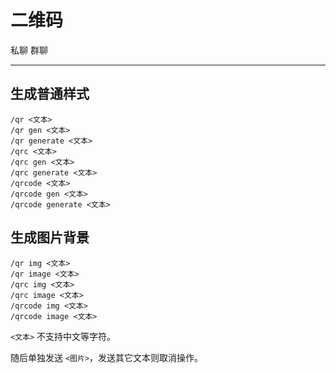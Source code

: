 # 二维码
<span class="span-friend">私聊</span>
<span class="span-group">群聊</span>

---

## 生成普通样式
``` {1}
/qr <文本>
/qr gen <文本>
/qr generate <文本>
/qrc <文本>
/qrc gen <文本>
/qrc generate <文本>
/qrcode <文本>
/qrcode gen <文本>
/qrcode generate <文本>
```

## 生成图片背景
``` {1}
/qr img <文本>
/qr image <文本>
/qrc img <文本>
/qrc image <文本>
/qrcode img <文本>
/qrcode image <文本>
```
`<文本>` 不支持中文等字符。

随后单独发送 `<图片>`，发送其它文本则取消操作。